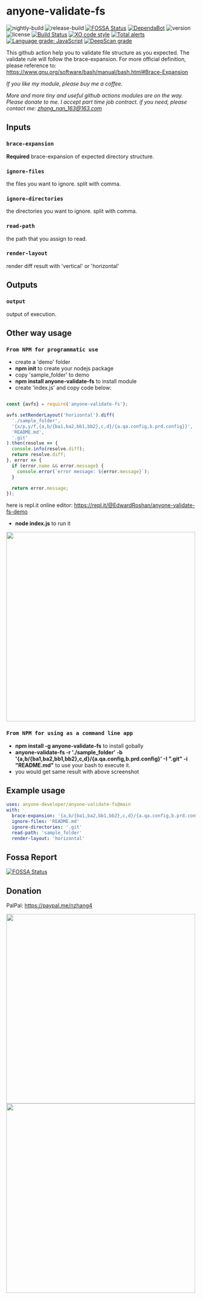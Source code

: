 # anyone-validate-fs

![nightly-build](https://github.com/anyone-developer/anyone-validate-fs/workflows/nightly-build/badge.svg)
![release-build](https://github.com/anyone-developer/anyone-validate-fs/workflows/release-build/badge.svg)
[![FOSSA Status](https://app.fossa.com/api/projects/custom%2B21065%2Fgit%40github.com%3Aanyone-developer%2Fanyone-validate-fs.git.svg?type=small)](https://app.fossa.com/projects/custom%2B21065%2Fgit%40github.com%3Aanyone-developer%2Fanyone-validate-fs.git?ref=badge_small)
[![DependaBot](https://badgen.net/github/dependabot/anyone-developer/anyone-validate-fs)](https://github.com/anyone-developer/anyone-validate-fs/network/updates)
![version](https://badgen.net/npm/v/@anyone-developer/anyone-validate-fs)
![license](https://badgen.net/github/license/anyone-developer/anyone-validate-fs)
[![Build Status](https://travis-ci.org/anyone-developer/anyone-validate-fs.svg?branch=main)](https://travis-ci.org/anyone-developer/anyone-validate-fs)
[![XO code style](https://badgen.net/xo/status/chalk)](https://github.com/xojs/xo)
[![Total alerts](https://img.shields.io/lgtm/alerts/g/anyone-developer/anyone-validate-fs.svg?logo=lgtm&logoWidth=18)](https://lgtm.com/projects/g/anyone-developer/anyone-validate-fs/alerts/)
[![Language grade: JavaScript](https://img.shields.io/lgtm/grade/javascript/g/anyone-developer/anyone-validate-fs.svg?logo=lgtm&logoWidth=18)](https://lgtm.com/projects/g/anyone-developer/anyone-validate-fs/context:javascript)
[![DeepScan grade](https://deepscan.io/api/teams/11532/projects/14440/branches/269275/badge/grade.svg)](https://deepscan.io/dashboard#view=project&tid=11532&pid=14440&bid=269275)

This github action help you to validate file structure as you expected. The validate rule will follow the brace-expansion. For more official definition, please reference to: https://www.gnu.org/software/bash/manual/bash.html#Brace-Expansion

*If you like my module, please buy me a coffee.*

*More and more tiny and useful github actions modules are on the way. Please donate to me. I accept part time job contract. if you need, please contact me: zhang_nan_163@163.com*

## Inputs

### `brace-expansion`

**Required** brace-expansion of expected directory structure.

### `ignore-files`

the files you want to ignore. split with comma.

### `ignore-directories`

the directories you want to ignore. split with comma.

### `read-path`

the path that you assign to read.

### `render-layout`

render diff result with \'vertical\' or \'horizontal\'

## Outputs

### `output`

output of execution.

## Other way usage

### `From NPM for programmatic use`

- create a 'demo' folder
- **npm init** to create your nodejs package
- copy 'sample_folder' to demo
- **npm install anyone-validate-fs** to install module
- create 'index.js' and copy code below:

```javascript

const {avfs} = require('anyone-validate-fs');

avfs.setRenderLayout('horizontal').diff(
  './sample_folder',
  '{x/p,y/f,{a,b/{ba1,ba2,bb1,bb2},c,d}/{a.qa.config,b.prd.config}}',
  'README.md',
  '.git'
).then(resolve => {
  console.info(resolve.diff);
  return resolve.diff;
}, error => {
  if (error.name && error.message) {
    console.error(`error message: ${error.message}`);
  }

  return error.message;
});

```

here is repl.it online editor: https://repl.it/@EdwardRoshan/anyone-validate-fs-demo

- **node index.js** to run it

<img src="https://raw.githubusercontent.com/anyone-developer/anyone-validate-fs/main/misc/module.png" width="500">


### `From NPM for using as a command line app`

- **npm install -g anyone-validate-fs** to install gobally
- **anyone-validate-fs -r './sample_folder' -b '{a,b/{ba1,ba2,bb1,bb2},c,d}/{a.qa.config,b.prd.config}' -I ".git" -i "README.md"** to use your bash to execute it.
- you would get same result with above screenshot

## Example usage

```yml
uses: anyone-developer/anyone-validate-fs@main
with:
  brace-expansion: '{a,b/{ba1,ba2,bb1,bb2},c,d}/{a.qa.config,b.prd.config}'
  ignore-files: 'README.md'
  ignore-directories: '.git'
  read-path: 'sample_folder'
  render-layout: 'horizontal'
```

## Fossa Report

[![FOSSA Status](https://app.fossa.com/api/projects/custom%2B21065%2Fgit%40github.com%3Aanyone-developer%2Fanyone-validate-fs.git.svg?type=large)](https://app.fossa.com/projects/custom%2B21065%2Fgit%40github.com%3Aanyone-developer%2Fanyone-validate-fs.git?ref=badge_large)

## Donation

PalPal: https://paypal.me/nzhang4

<img src="https://raw.githubusercontent.com/anyone-developer/anyone-validate-fs/main/misc/alipay.JPG" width="500">

<img src="https://raw.githubusercontent.com/anyone-developer/anyone-validate-fs/main/misc/webchat_pay.JPG" width="500">


